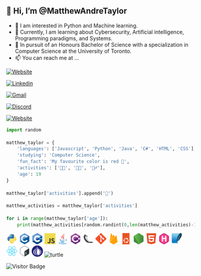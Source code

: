 ## 👋 Hi, I’m @MatthewAndreTaylor
- 👀 I am interested in Python and Machine learning.
- 🌱 Currently, I am learning about Cybersecurity, Artificial intelligence, Programming paradigms, and Systems.
- 🏫 In pursuit of an Honours Bachelor of Science with a specialization in Computer Science at the University of Toronto.
- 📫 You can reach me at ...

[![Website](https://img.shields.io/badge/Website-matthewtaylor.netlify.app-informational?style=flat-square&color=8B89CC&logo=Google-Chrome&logoColor=white)](https://matthewtaylor.netlify.app)

[![Linkedin](https://img.shields.io/badge/Linkedin-Matthew_Taylor-informational?style=flat-square&color=blue&logo=linkedin&logoColor=white)](https://www.linkedin.com/in/matthew-taylor-93b113260)

[![Gmail](https://img.shields.io/badge/Gmail-matthew.andre.taylor@gmail.com-informational?style=flat-square&color=D14836&logo=gmail&logoColor=white)](https://gmail.com)

[![Discord](https://img.shields.io/badge/Discord-matt_t-informational?style=flat-square&color=7289DA&logo=discord&logoColor=white)](https://discord.com/users/318497127238074379)

[![Website](https://img.shields.io/badge/Flask-matthewtaylor.pythonanywhere.com-informational?style=flat-square&color=E23237&logo=flask&logoColor=white)](https://matthewtaylor.pythonanywhere.com)

```python
import random

matthew_taylor = {
    'languages': ['Javascript', 'Python', 'Java', 'C#', 'HTML', 'CSS'],
    'studying': 'Computer Science',
    'fun_fact': 'My favourite color is red 🍎',
    'activities': ['👨‍💻', '👨‍🔬', '🏊‍♂️'],
    'age': 19
}

matthew_taylor['activities'].append('🏓')

matthew_activities = matthew_taylor['activities']

for i in range(matthew_taylor['age']):
    print(matthew_activities[random.randint(0,len(matthew_activities)-1)])

```

<code><img height="30" alt="python" src="https://raw.githubusercontent.com/devicons/devicon/master/icons/python/python-original.svg"></code>
<code><img height="30" alt="c" src="https://raw.githubusercontent.com/devicons/devicon/master/icons/c/c-original.svg"></code>
<code><img height="30" alt="c++" src="https://raw.githubusercontent.com/devicons/devicon/master/icons/cplusplus/cplusplus-original.svg"></code>
<code><img height="30" alt="javascript" src="https://raw.githubusercontent.com/devicons/devicon/master/icons/javascript/javascript-original.svg"></code>
<code><img height="30" alt="java" src="https://raw.githubusercontent.com/devicons/devicon/master/icons/java/java-original.svg"></code>
<code><img height="30" alt="c#" src="https://raw.githubusercontent.com/devicons/devicon/master/icons/csharp/csharp-original.svg"></code>
<code><img height="30" alt="flask" src="https://raw.githubusercontent.com/devicons/devicon/master/icons/flask/flask-original.svg"></code>
<code><img height="30" alt="git" src="https://raw.githubusercontent.com/devicons/devicon/master/icons/git/git-original.svg"></code>
<code><img height="30" alt="firebase" src="https://raw.githubusercontent.com/devicons/devicon/master/icons/firebase/firebase-plain.svg"></code>
<code><img height="30" alt="ubuntu" src="https://raw.githubusercontent.com/devicons/devicon/master/icons/ubuntu/ubuntu-plain.svg"></code>
<code><img height="30" alt="nodejs" src="https://raw.githubusercontent.com/devicons/devicon/master/icons/nodejs/nodejs-original.svg"></code>
<code><img height="30" alt="html5" src="https://raw.githubusercontent.com/devicons/devicon/master/icons/html5/html5-plain.svg"></code>
<code><img height="30" alt="hugo" src="https://raw.githubusercontent.com/devicons/devicon/master/icons/hugo/hugo-original.svg"></code>
<code><img height="30" alt="sqlite" src="https://raw.githubusercontent.com/devicons/devicon/master/icons/sqlite/sqlite-original.svg"></code>
<code><img height="30" alt="react" src="https://raw.githubusercontent.com/devicons/devicon/master/icons/react/react-original.svg"></code>
<code><img height="30" alt="bash" src="https://raw.githubusercontent.com/devicons/devicon/master/icons/bash/bash-original.svg"></code>
<code><img height="30" alt="perl" src="https://raw.githubusercontent.com/devicons/devicon/master/icons/perl/perl-original.svg"></code>
<img height="40" alt="turtle" src="https://i.pinimg.com/originals/49/2a/36/492a36494fc89228bf30580f2387ff86.gif"></img>

![Visitor Badge](https://visitor-badge.laobi.icu/badge?page_id=MatthewAndreTaylor.MatthewAndreTaylor)

<!---MatthewAndreTaylor/MatthewAndreTaylor is a ✨ special ✨ repository because its `README.md` (this file) appears on your GitHub profile.
You can click the Preview link to take a look at your changes.--->
